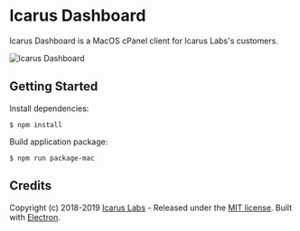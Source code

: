 # Icarus Dashboard
Icarus Dashboard is a MacOS cPanel client for Icarus Labs's customers.

![Icarus Dashboard](https://icaruslabs.io/images/screenshots/dashboard.png)

## Getting Started
Install dependencies:
```
$ npm install
```
 
Build application package:
```
$ npm run package-mac
```

## Credits
Copyright (c) 2018-2019 [Icarus Labs](https://icaruslabs.io) - Released under the [MIT license](https://github.com/icaruslabs/icarus-desktop/blob/master/LICENSE). Built with [Electron](https://electronjs.org). 
